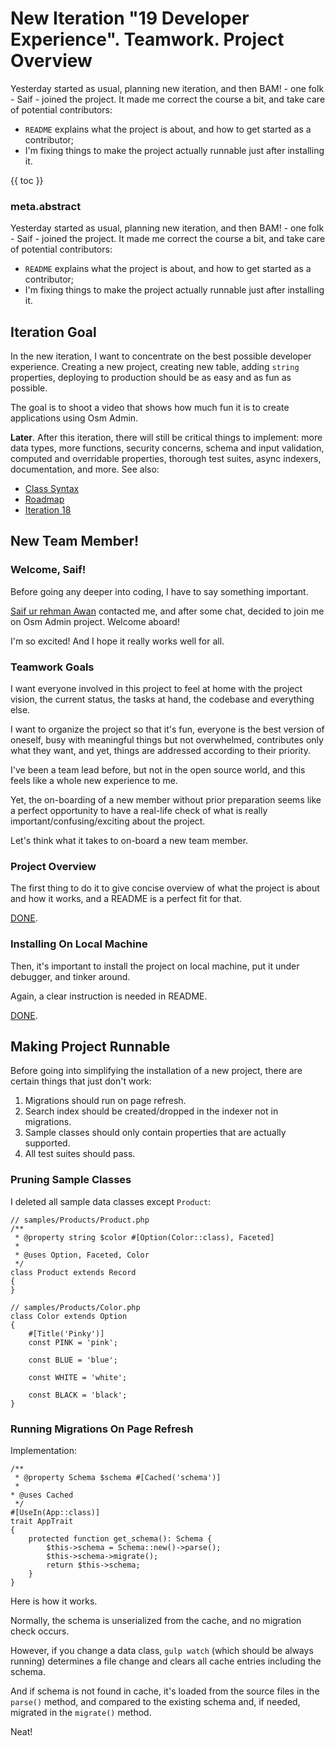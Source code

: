 # New Iteration "19 Developer Experience". Teamwork. Project Overview

Yesterday started as usual, planning new iteration, and then BAM! - one folk - Saif - joined the project. It made me correct the course a bit, and take care of potential contributors:

* `README` explains what the project is about, and how to get started as a contributor;
* I'm fixing things to make the project actually runnable just after installing it. 
 
{{ toc }}

### meta.abstract

Yesterday started as usual, planning new iteration, and then BAM! - one folk - Saif - joined the project. It made me correct the course a bit, and take care of potential contributors:

* `README` explains what the project is about, and how to get started as a contributor;
* I'm fixing things to make the project actually runnable just after installing it.

## Iteration Goal 

In the new iteration, I want to concentrate on the best possible developer experience. Creating a new project, creating new table, adding `string` properties, deploying to production should be as easy and as fun as possible. 

The goal is to shoot a video that shows how much fun it is to create applications using Osm Admin.

**Later**. After this iteration, there will still be critical things to implement: more data types, more functions, security concerns, schema and input validation, computed and overridable properties, thorough test suites, async indexers, documentation, and more. See also: 

* [Class Syntax](../02/02-data-classes-revisited.md)
* [Roadmap](../02/17-data-roadmap.md)
* [Iteration 18](../04/06-data-new-iteration-18-database-schema-changes.md)

## New Team Member!

### Welcome, Saif!

Before going any deeper into coding, I have to say something important.

[Saif ur rehman Awan](https://twitter.com/awannsaif) contacted me, and after some chat, decided to join me on Osm Admin project. Welcome aboard!

I'm so excited! And I hope it really works well for all.

### Teamwork Goals

I want everyone involved in this project to feel at home with the project vision, the current status, the tasks at hand, the codebase and everything else.

I want to organize the project so that it's fun, everyone is the best version of oneself, busy with meaningful things but not overwhelmed, contributes only what they want, and yet, things are addressed according to their priority.

I've been a team lead before, but not in the open source world, and this feels like a whole new experience to me.

Yet, the on-boarding of a new member without prior preparation seems like a perfect opportunity to have a real-life check of what is really important/confusing/exciting about the project. 

Let's think what it takes to on-board a new team member.

### Project Overview

The first thing to do it to give concise overview of what the project is about and how it works, and a README is a perfect fit for that.

[DONE](https://github.com/osmphp/admin).

### Installing On Local Machine

Then, it's important to install the project on local machine, put it under debugger, and tinker around.

Again, a clear instruction is needed in README.

[DONE](https://github.com/osmphp/admin).

## Making Project Runnable

Before going into simplifying the installation of a new project, there are certain things that just don't work:

1. Migrations should run on page refresh.
2. Search index should be created/dropped in the indexer not in migrations.
3. Sample classes should only contain properties that are actually supported.
4. All test suites should pass. 

### Pruning Sample Classes

I deleted all sample data classes except `Product`:

    // samples/Products/Product.php
    /**
     * @property string $color #[Option(Color::class), Faceted]
     *
     * @uses Option, Faceted, Color
     */
    class Product extends Record
    {
    }
    
    // samples/Products/Color.php
    class Color extends Option
    {
        #[Title('Pinky')]
        const PINK = 'pink';
    
        const BLUE = 'blue';
    
        const WHITE = 'white';
    
        const BLACK = 'black';
    }
    
### Running Migrations On Page Refresh

Implementation:

    /**
     * @property Schema $schema #[Cached('schema')]
     *
    * @uses Cached
     */
    #[UseIn(App::class)]
    trait AppTrait
    {
        protected function get_schema(): Schema {
            $this->schema = Schema::new()->parse();
            $this->schema->migrate();
            return $this->schema;
        }
    }

Here is how it works.

Normally, the schema is unserialized from the cache, and no migration check occurs. 

However, if you change a data class, `gulp watch` (which should be always running) determines a file change and clears all cache entries including the schema.

And if schema is not found in cache, it's loaded from the source files in the `parse()` method, and compared to the existing schema and, if needed, migrated in the `migrate()` method.

Neat!

